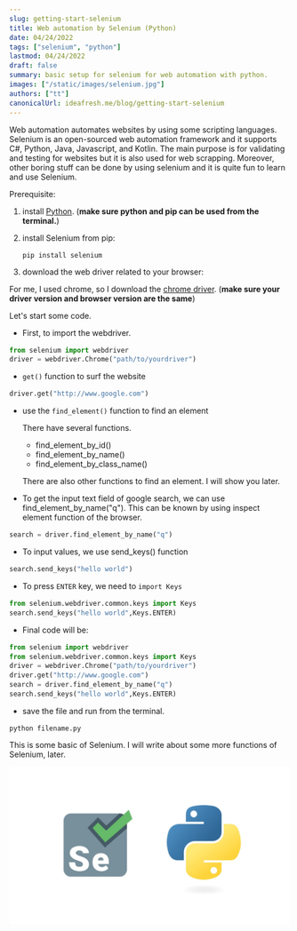 ```yaml
---
slug: getting-start-selenium
title: Web automation by Selenium (Python)
date: 04/24/2022
tags: ["selenium", "python"]
lastmod: 04/24/2022
draft: false
summary: basic setup for selenium for web automation with python.
images: ["/static/images/selenium.jpg"]
authors: ["tt"]
canonicalUrl: ideafresh.me/blog/getting-start-selenium
---
```

Web automation automates websites by using some scripting languages. Selenium is an open-sourced web automation framework and it supports C#, Python, Java, Javascript, and Kotlin. The main purpose is for validating and testing for websites but it is also used for web scrapping. Moreover, other boring stuff can be done by using selenium and it is quite fun to learn and use Selenium.

Prerequisite:

1. install [Python](https://www.python.org/downloads/).
(**make sure python and pip can be used from the terminal.**)

2. install Selenium from pip:

    ```shell
    pip install selenium
    ```

3. download the web driver related to your browser:

For me, I used chrome, so I download the [chrome driver](https://chromedriver.chromium.org/downloads).
  (**make sure your driver version and browser version are the same**)

Let's start some code.

- First, to import the webdriver.

```py:automation.py
from selenium import webdriver
driver = webdriver.Chrome("path/to/yourdriver")
```

- `get()` function to surf the website

```py:automation.py
driver.get("http://www.google.com")
```

- use the `find_element()` function to find an element

  There have several functions.
  - find_element_by_id()
  - find_element_by_name()
  - find_element_by_class_name()

  There are also other functions to find an element. I will show you later.

- To get the input text field of google search, we can use find_element_by_name("q"). This can be known by using inspect element function of the browser.

```py:automation.py
search = driver.find_element_by_name("q")
```

- To input values, we use send_keys() function

```py:automation.py
search.send_keys("hello world")
```

- To press `ENTER` key, we need to `import Keys`

```py:automation.py
from selenium.webdriver.common.keys import Keys
search.send_keys("hello world",Keys.ENTER)
```

- Final code will be:

```py:automation.py
from selenium import webdriver
from selenium.webdriver.common.keys import Keys
driver = webdriver.Chrome("path/to/yourdriver")
driver.get("http://www.google.com")
search = driver.find_element_by_name("q")
search.send_keys("hello world",Keys.ENTER)
```

- save the file and run from the terminal.

```shell
python filename.py
```

This is some basic of Selenium. I will write about some more functions of Selenium, later.

![selenium-python](/static/images/selenium.jpg)
